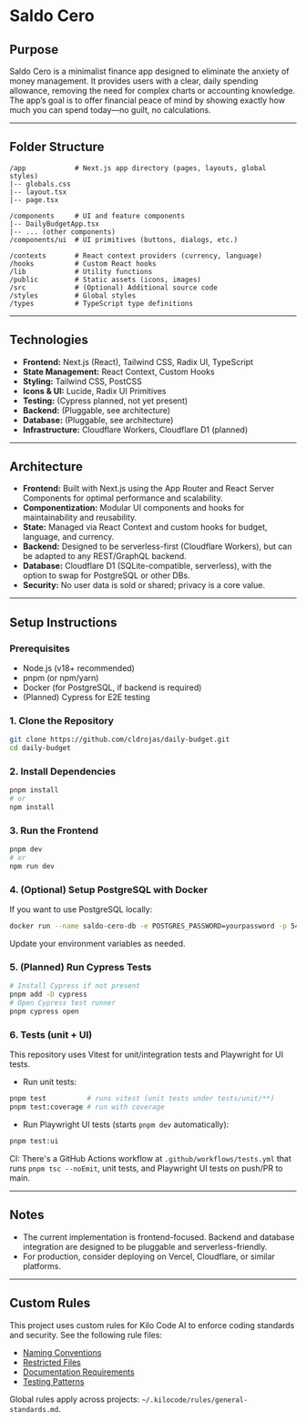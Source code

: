 # Saldo Cero

## Purpose

Saldo Cero is a minimalist finance app designed to eliminate the anxiety of money management. It provides users with a clear, daily spending allowance, removing the need for complex charts or accounting knowledge. The app’s goal is to offer financial peace of mind by showing exactly how much you can spend today—no guilt, no calculations.

---

## Folder Structure

```
/app            # Next.js app directory (pages, layouts, global styles)
|-- globals.css
|-- layout.tsx
|-- page.tsx

/components     # UI and feature components
|-- DailyBudgetApp.tsx
|-- ... (other components)
/components/ui  # UI primitives (buttons, dialogs, etc.)

/contexts       # React context providers (currency, language)
/hooks          # Custom React hooks
/lib            # Utility functions
/public         # Static assets (icons, images)
/src            # (Optional) Additional source code
/styles         # Global styles
/types          # TypeScript type definitions
```

---

## Technologies

- **Frontend:** Next.js (React), Tailwind CSS, Radix UI, TypeScript
- **State Management:** React Context, Custom Hooks
- **Styling:** Tailwind CSS, PostCSS
- **Icons & UI:** Lucide, Radix UI Primitives
- **Testing:** (Cypress planned, not yet present)
- **Backend:** (Pluggable, see architecture)
- **Database:** (Pluggable, see architecture)
- **Infrastructure:** Cloudflare Workers, Cloudflare D1 (planned)

---

## Architecture

- **Frontend:** Built with Next.js using the App Router and React Server Components for optimal performance and scalability.
- **Componentization:** Modular UI components and hooks for maintainability and reusability.
- **State:** Managed via React Context and custom hooks for budget, language, and currency.
- **Backend:** Designed to be serverless-first (Cloudflare Workers), but can be adapted to any REST/GraphQL backend.
- **Database:** Cloudflare D1 (SQLite-compatible, serverless), with the option to swap for PostgreSQL or other DBs.
- **Security:** No user data is sold or shared; privacy is a core value.

---

## Setup Instructions

### Prerequisites

- Node.js (v18+ recommended)
- pnpm (or npm/yarn)
- Docker (for PostgreSQL, if backend is required)
- (Planned) Cypress for E2E testing

### 1. Clone the Repository

```sh
git clone https://github.com/cldrojas/daily-budget.git
cd daily-budget
```

### 2. Install Dependencies

```sh
pnpm install
# or
npm install
```

### 3. Run the Frontend

```sh
pnpm dev
# or
npm run dev
```

### 4. (Optional) Setup PostgreSQL with Docker

If you want to use PostgreSQL locally:

```sh
docker run --name saldo-cero-db -e POSTGRES_PASSWORD=yourpassword -p 5432:5432 -d postgres
```

Update your environment variables as needed.

### 5. (Planned) Run Cypress Tests

```sh
# Install Cypress if not present
pnpm add -D cypress
# Open Cypress test runner
pnpm cypress open
```

### 6. Tests (unit + UI)

This repository uses Vitest for unit/integration tests and Playwright for UI tests.

- Run unit tests:

```sh
pnpm test          # runs vitest (unit tests under tests/unit/**)
pnpm test:coverage # run with coverage
```

- Run Playwright UI tests (starts `pnpm dev` automatically):

```sh
pnpm test:ui
```

CI: There's a GitHub Actions workflow at `.github/workflows/tests.yml` that runs `pnpm tsc --noEmit`, unit tests, and Playwright UI tests on push/PR to main.

---

## Notes

- The current implementation is frontend-focused. Backend and database integration are designed to be pluggable and serverless-friendly.
- For production, consider deploying on Vercel, Cloudflare, or similar platforms.

---

## Custom Rules

This project uses custom rules for Kilo Code AI to enforce coding standards and security. See the following rule files:

- [Naming Conventions](.kilocode/rules/naming-conventions.md)
- [Restricted Files](.kilocode/rules/restricted-files.md)
- [Documentation Requirements](.kilocode/rules/documentation.md)
- [Testing Patterns](.kilocode/rules/testing.md)

Global rules apply across projects: `~/.kilocode/rules/general-standards.md`.

